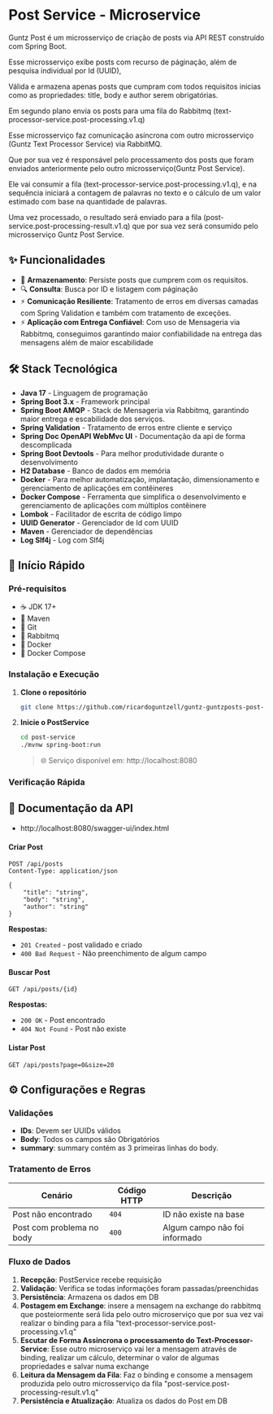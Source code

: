 # Post Service - Microservice

Guntz Post é um microsserviço de criação de posts via API REST construído com Spring Boot.

Esse microsserviço exibe posts com recurso de páginação, além de pesquisa individual por Id (UUID),

Válida e armazena apenas posts que cumpram com todos requisitos inicias como as propriedades: title, body e author serem obrigatórias.

Em segundo plano envia os posts para uma fila do Rabbitmq (text-processor-service.post-processing.v1.q)

Esse microsserviço faz comunicação asíncrona com outro microsserviço (Guntz Text Processor Service) via RabbitMQ.

Que por sua vez é responsável pelo processamento dos posts que foram enviados anteriormente pelo outro microsserviço(Guntz Post Service).

Ele vai consumir a fila (text-processor-service.post-processing.v1.q), e na sequência iniciará a contagem de palavras no texto e o cálculo de um valor estimado com base na quantidade de palavras.

Uma vez processado, o resultado será enviado para a fila (post-service.post-processing-result.v1.q) que por sua vez será consumido pelo microsserviço Guntz Post Service.

## ✨ Funcionalidades

- 💾 **Armazenamento**: Persiste posts que cumprem com os requisitos.
- 🔍 **Consulta**: Busca por ID e listagem com páginação
- ⚡ **Comunicação Resiliente**: Tratamento de erros em diversas camadas com Spring Validation e também com tratamento de exceções. 
- ⚡ **Aplicação com Entrega Confiável**: Com uso de Mensageria via Rabbitmq, conseguimos garantindo maior confiabilidade na entrega das mensagens além de maior escabilidade

## 🛠️ Stack Tecnológica

- **Java 17** - Linguagem de programação
- **Spring Boot 3.x** - Framework principal
- **Spring Boot AMQP** - Stack de Mensageria via Rabbitmq, garantindo maior entrega e escabilidade dos serviços.
- **Spring Validation** - Tratamento de erros entre cliente e serviço
- **Spring Doc OpenAPI WebMvc UI** - Documentação da api de forma descomplicada
- **Spring Boot Devtools** - Para melhor produtividade durante o desenvolvimento
- **H2 Database** - Banco de dados em memória
- **Docker** - Para melhor automatização, implantação, dimensionamento e gerenciamento de aplicações em contêineres
- **Docker Compose** - Ferramenta que simplifica o desenvolvimento e gerenciamento de aplicações com múltiplos contêinere
- **Lombok** - Facilitador de escrita de código limpo
- **UUID Generator** - Gerenciador de Id com UUID
- **Maven** - Gerenciador de dependências
- **Log Slf4j** - Log com Slf4j 

## 🚀 Início Rápido

### Pré-requisitos

- ☕ JDK 17+
- 🐘 Maven
- 🔧 Git
- 🔧 Rabbitmq
- 🔧 Docker
- 🔧 Docker Compose

### Instalação e Execução

1. **Clone o repositório**
   ```bash
   git clone https://github.com/ricardoguntzell/guntz-guntzposts-post-service.git post-service
   ```
2. **Inicie o PostService**
   ```bash
   cd post-service
   ./mvnw spring-boot:run
   ```
   > 🌐 Serviço disponível em: http://localhost:8080

### Verificação Rápida

## 📖 Documentação da API
- http://localhost:8080/swagger-ui/index.html

#### Criar Post
```http
POST /api/posts
Content-Type: application/json

{
    "title": "string",
    "body": "string",
    "author": "string"
}
```

**Respostas:**
- `201 Created` - post validado e criado
- `400 Bad Request` - Não preenchimento de algum campo

#### Buscar Post
```http
GET /api/posts/{id}
```

**Respostas:**
- `200 OK` - Post encontrado
- `404 Not Found` - Post não existe

#### Listar Post
```http
GET /api/posts?page=0&size=20
```

## ⚙️ Configurações e Regras

### Validações
- **IDs**: Devem ser UUIDs válidos
- **Body**: Todos os campos são Obrigatórios
- **summary**: summary contém as 3 primeiras linhas do body.

### Tratamento de Erros

| Cenário | Código HTTP | Descrição |
|---------|-------------|-----------|
| Post não encontrado | `404` | ID não existe na base |
| Post com problema no body | `400` | Algum campo não foi informado |

### Fluxo de Dados

1. **Recepção**: PostService recebe requisição
2. **Validação**: Verifica se todas informações foram passadas/preenchidas
3. **Persistência**: Armazena os dados em DB
4. **Postagem em Exchange**: insere a mensagem na exchange do rabbitmq que posteiormente será lida pelo outro microserviço que por sua vez vai realizar o binding para a fila "text-processor-service.post-processing.v1.q"
5. **Escutar de Forma Assincrona o processamento do Text-Processor-Service**: Esse outro microserviço vai ler a mensagem através de binding, realizar um cálculo, determinar o valor de algumas propriedades e salvar numa exchange
6. **Leitura da Mensagem da Fila**: Faz o binding e consome a mensagem produzida pelo outro microsserviço da fila "post-service.post-processing-result.v1.q"
7. **Persistência e Atualização**: Atualiza os dados do Post em DB 